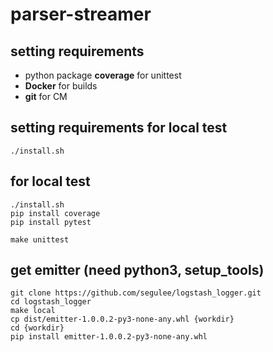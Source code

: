 # parser-streamer

## setting requirements
- python package **coverage** for unittest
- **Docker** for builds
- **git** for CM

## setting requirements for local test
```
./install.sh
```

## for local test
```
./install.sh
pip install coverage
pip install pytest

make unittest
```

## get emitter (need python3, setup_tools)
```
git clone https://github.com/segulee/logstash_logger.git
cd logstash_logger
make local 
cp dist/emitter-1.0.0.2-py3-none-any.whl {workdir}
cd {workdir}
pip install emitter-1.0.0.2-py3-none-any.whl
```
